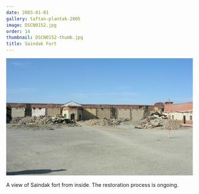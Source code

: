```yaml
---
date: 2003-01-01
gallery: taftan-plantak-2005
image: DSCN0152.jpg
order: 14
thumbnail: DSCN0152-thumb.jpg
title: Saindak Fort
---
```


![Saindak Fort](./DSCN0152.jpg)

A view of Saindak fort from inside. The restoration process is ongoing.